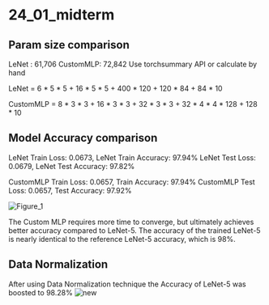 # 24_01_midterm
## Param size comparison

LeNet : 61,706
CustomMLP: 72,842
Use torchsummary API or calculate by hand

LeNet = 6 * 5 * 5 + 16 * 5 * 5 + 400 * 120 + 120 * 84 + 84 * 10

CustomMLP = 8 * 3 * 3 + 16 * 3 * 3 + 32 * 3 * 3 + 32 * 4 * 4 * 128 + 128 * 10

## Model Accuracy comparison
LeNet Train Loss: 0.0673, LeNet Train Accuracy: 97.94%
LeNet Test Loss: 0.0679, LeNet Test Accuracy: 97.82%

CustomMLP Train Loss: 0.0657, Train Accuracy: 97.94%
CustomMLP Test Loss: 0.0657, Test Accuracy: 97.92%

![Figure_1](https://github.com/rkdgmlqja/24_01_midterm/assets/33273567/e733f4fe-35b7-466f-b774-117f55743a27)

The Custom MLP requires more time to converge, but ultimately achieves better accuracy compared to LeNet-5. The accuracy of the trained LeNet-5 is nearly identical to the reference LeNet-5 accuracy, which is 98%.

## Data Normalization 

After using Data Normalization technique the Accuracy of LeNet-5 was boosted to 98.28%
![new](https://github.com/rkdgmlqja/24_01_midterm/assets/33273567/03b0112b-abb1-4356-afd9-0d97d34fb6c2)

